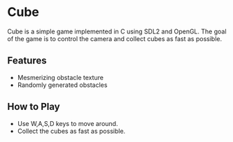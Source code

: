 # Cube

Cube is a simple game implemented in C using SDL2 and OpenGL. The goal of the game is to control the camera and collect cubes as fast as possible.

## Features
- Mesmerizing obstacle texture
- Randomly generated obstacles

## How to Play
- Use W,A,S,D keys to move around.
- Collect the cubes as fast as possible.
